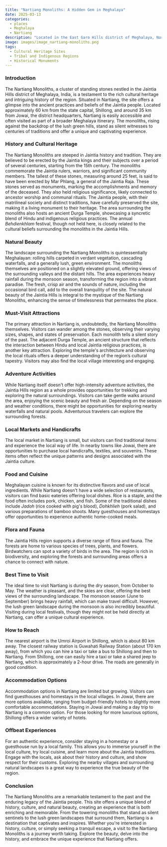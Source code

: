 ```yaml
---
title: "Nartiang Monoliths: A Hidden Gem in Meghalaya"
date: 2025-03-13
categories:
  - places
  - Meghalaya
  - Nartiang
description: "Located in the East Garo Hills district of Meghalaya, Nartiang Monoliths are a series of ancient monoliths that date back to the 14th century. These massive stone pillars stand as testaments to the region's rich history and cultural heritage."
image: images/image_nartiang-monoliths.png
tags: 
  - Cultural Heritage Sites
  - Tribal and Indigenous Regions
  - Historical Monuments
---
```



### **Introduction**

The Nartiang Monoliths, a cluster of standing stones nestled in the Jaintia Hills district of Meghalaya, India, is a testament to the rich cultural heritage and intriguing history of the region. Situated in Nartiang, the site offers a glimpse into the ancient practices and beliefs of the Jaintia people. Located approximately 60 km from the state capital, Shillong, and around 35 km from Jowai, the district headquarters, Nartiang is easily accessible and often visited as part of a broader Meghalaya itinerary. The monoliths, rising against the backdrop of the lush green hills, stand as silent witnesses to centuries of traditions and offer a unique and captivating experience.

### **History and Cultural Heritage**

The Nartiang Monoliths are steeped in Jaintia history and tradition. They are believed to be erected by the Jaintia kings and their subjects over a period of several centuries, starting from the 15th century. The monoliths commemorate the Jaintia rulers, warriors, and significant community members. The tallest of these stones, measuring around 25 feet, is said to have been erected by Mar Phlang, a general of the Jaintia Raja. These stones served as monuments, marking the accomplishments and memory of the deceased. They also held religious significance, likely connected to ancestor worship and communal rituals. The Jaintia people, with their matrilineal society and distinct traditions, have carefully preserved the site, making it a living monument to their heritage. The area surrounding the monoliths also hosts an ancient Durga Temple, showcasing a syncretic blend of Hindu and indigenous religious practices. The annual *Behdienkhlam* festival, though not held here, is closely related to the cultural beliefs surrounding the monoliths in the Jaintia Hills.


### **Natural Beauty**

The landscape surrounding the Nartiang Monoliths is quintessentially Meghalayan: rolling hills carpeted in verdant vegetation, cascading waterfalls, and a generally lush, green environment. The monoliths themselves are positioned on a slightly elevated ground, offering views of the surrounding valleys and the distant hills. The area experiences heavy rainfall during the monsoon season, transforming the region into a vibrant paradise. The fresh, crisp air and the sounds of nature, including the occasional bird call, add to the overall tranquility of the site. The natural beauty of the Jaintia Hills is integral to the mystique of the Nartiang Monoliths, enhancing the sense of timelessness that permeates the place.


### **Must-Visit Attractions**

The primary attraction in Nartiang is, undoubtedly, the Nartiang Monoliths themselves. Visitors can wander among the stones, observing their varying sizes, shapes, and states of preservation. Each monolith tells a silent story of the past. The adjacent Durga Temple, an ancient structure that reflects the interaction between Hindu and local Jaintia religious practices, is another key attraction. Exploring the temple's architecture and observing the local rituals offers a deeper understanding of the region’s cultural tapestry. Visitors may also find the local village interesting and engaging.


### **Adventure Activities**

While Nartiang itself doesn't offer high-intensity adventure activities, the Jaintia Hills region as a whole provides opportunities for trekking and exploring the natural surroundings. Visitors can take gentle walks around the area, enjoying the scenic beauty and fresh air. Depending on the season and weather conditions, there might be opportunities for exploring nearby waterfalls and natural pools. Adventurous travelers can explore the surrounding forests.

### **Local Markets and Handicrafts**

The local market in Nartiang is small, but visitors can find traditional items and experience the local way of life. In nearby towns like Jowai, there are opportunities to purchase local handicrafts, textiles, and souvenirs. These items often reflect the unique patterns and designs associated with the Jaintia culture.


### **Food and Cuisine**

Meghalayan cuisine is known for its distinctive flavors and use of local ingredients. While Nartiang doesn't have a wide selection of restaurants, visitors can find basic eateries offering local dishes. Rice is a staple, and the food often includes pork, chicken, and fish. Some of the traditional dishes include *Jadoh* (rice cooked with pig's blood), *Dohkhlieh* (pork salad), and various preparations of bamboo shoots. Many guesthouses and homestays offer opportunities to experience authentic home-cooked meals.

### **Flora and Fauna**

The Jaintia Hills region supports a diverse range of flora and fauna. The forests are home to various species of trees, plants, and flowers. Birdwatchers can spot a variety of birds in the area. The region is rich in biodiversity, and exploring the forests and surrounding areas offers a chance to connect with nature.


### **Best Time to Visit**

The ideal time to visit Nartiang is during the dry season, from October to May. The weather is pleasant, and the skies are clear, offering the best views of the surrounding landscape. The monsoon season (June to September) brings heavy rainfall, which can make travel difficult. However, the lush green landscape during the monsoon is also incredibly beautiful. Visiting during local festivals, though they might not be held directly at Nartiang, can offer a unique cultural experience.

### **How to Reach**

The nearest airport is the Umroi Airport in Shillong, which is about 80 km away. The closest railway station is Guwahati Railway Station (about 170 km away), from which you can hire a taxi or take a bus to Shillong and then to Nartiang. From Shillong, one can easily hire a taxi or take a shared jeep to Nartiang, which is approximately a 2-hour drive. The roads are generally in good condition.


### **Accommodation Options**

Accommodation options in Nartiang are limited but growing. Visitors can find guesthouses and homestays in the local villages. In Jowai, there are more options available, ranging from budget-friendly hotels to slightly more comfortable accommodations. Staying in Jowai and making a day trip to Nartiang is a common option. For those looking for more luxurious options, Shillong offers a wider variety of hotels.

### **Offbeat Experiences**

For an authentic experience, consider staying in a homestay or a guesthouse run by a local family. This allows you to immerse yourself in the local culture, try local cuisine, and learn more about the Jaintia traditions. Engage with the locals, ask about their history and culture, and show respect for their customs. Exploring the nearby villages and surrounding natural landscapes is a great way to experience the true beauty of the region.

### **Conclusion**

The Nartiang Monoliths are a remarkable testament to the past and the enduring legacy of the Jaintia people. This site offers a unique blend of history, culture, and natural beauty, creating an experience that is both enriching and memorable. From the towering monoliths that stand as silent sentinels to the lush green landscapes that surround them, Nartiang is a destination that captivates and inspires. Whether you're interested in history, culture, or simply seeking a tranquil escape, a visit to the Nartiang Monoliths is a journey worth taking. Explore the beauty, delve into the history, and embrace the unique experience that Nartiang offers.


